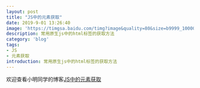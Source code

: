 ```yaml
---
layout: post
title: "JS中的元素获取"
date: 2019-9-01 13:26:40
image: 'https://timgsa.baidu.com/timg?image&quality=80&size=b9999_10000&sec=1567052365369&di=0312ebcfd4ff246fbd6d05167d0028b0&imgtype=0&src=http%3A%2F%2Fstatic.open-open.com%2Fnews%2FuploadImg%2F20150930%2F20150930102200_733.png'
description: 常用原生js中的html标签的获取方法
category: 'blog'
tags:
- JS
- 元素获取
introduction: 常用原生js中的html标签的获取方法
---
```


欢迎查看小明同学的博客[JS中的元素获取](https://victorfengming.github.io/2019/08/js-dom/)





